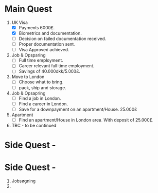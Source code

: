 # Main Quest
1. UK Visa
   - [x] Payments 6000£.
   - [x] Biometrics and documentation.
   - [ ] Decision on failed documentation received.
   - [ ] Proper documentation sent.
   - [ ] Visa Approved achieved.
2. Job & Opsparing
   - [ ] Full time employment.
   - [ ] Career relevant full time employment.  
   - [ ] Savings of 40.000dkk/5.000£.
3. Move to London
   - [ ] Choose what to bring.
   - [ ] pack, ship and storage.

4. Job & Opsapring
   - [ ] Find a job in London.
   - [ ] Find a career in London.
   - [ ] Save for a downpayment on an apartment/House. 25.000£
5. Apartment
   - [ ] Find an apartment/House in London area. With deposit of 25.000£.
6. TBC - to be continued

# Side Quest - 

# Side Quest - 








1. Jobsøgning
2. 
